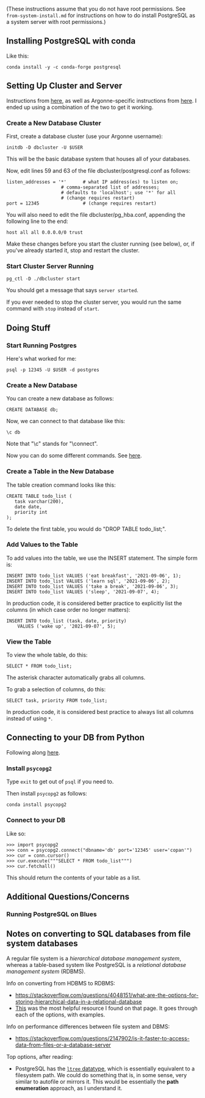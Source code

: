 (These instructions assume that you do not have root permissions.
See `from-system-install.md` for instructions on how to do install PostgreSQL as a system server with root permissions.)

## Installing PostgreSQL with conda

Like this:
```
conda install -y -c conda-forge postgresql
```

## Setting Up Cluster and Server

Instructions from [here](https://gist.github.com/gwangjinkim/f13bf596fefa7db7d31c22efd1627c7a),
as well as Argonne-specific instructions from [here](https://www.alcf.anl.gov/support-center/theta/postgresql-and-sqlite).
I ended up using a combination of the two to get it working.

### Create a New Database Cluster

First, create a database cluster (use your Argonne username):
```
initdb -D dbcluster -U $USER
```
This will be the basic database system that houses all of your databases.

Now, edit lines 59 and 63 of the file dbcluster/postgresql.conf as follows:
```
listen_addresses = '*'      # what IP address(es) to listen on;
                    # comma-separated list of addresses;
                    # defaults to 'localhost'; use '*' for all
                    # (change requires restart)
port = 12345                # (change requires restart)
```
You will also need to edit the file dbcluster/pg_hba.conf, appending the following line to the end:
```
host all all 0.0.0.0/0 trust
```
Make these changes before you start the cluster running (see below), or, if you've already started it, stop and restart the cluster.


### Start Cluster Server Running
```
pg_ctl -D ./dbcluster start
```
You should get a message that says `server started`.

If you ever needed to stop the cluster server, you would run the same command with `stop` instead of `start`.


## Doing Stuff

### Start Running Postgres

Here's what worked for me:
```
psql -p 12345 -U $USER -d postgres
```

### Create a New Database

You can create a new database as follows:
```
CREATE DATABASE db;
```
Now, we can connect to that database like this:
```
\c db
```
Note that "\c" stands for "\connect".

Now you can do some different commands. See
[here](https://www.postgresql.org/docs/8.0/tutorial-select.html).


### Create a Table in the New Database

The table creation command looks like this:
```
CREATE TABLE todo_list (
   task varchar(200),
   date date,
   priority int
);
```
To delete the first table, you would do "DROP TABLE todo_list;".

### Add Values to the Table

To add values into the table, we use the INSERT statement.
The simple form is:
```
INSERT INTO todo_list VALUES ('eat breakfast', '2021-09-06', 1);
INSERT INTO todo_list VALUES ('learn sql', '2021-09-06', 2);
INSERT INTO todo_list VALUES ('take a break', '2021-09-06', 3);
INSERT INTO todo_list VALUES ('sleep', '2021-09-07', 4);
```

In production code, it is considered better practice to explicitly list the columns (in which
case order no longer matters):
```
INSERT INTO todo_list (task, date, priority)
    VALUES ('wake up', '2021-09-07', 5);
```

### View the Table

To view the whole table, do this:
```
SELECT * FROM todo_list;
```
The asterisk character automatically grabs all columns.

To grab a selection of columns, do this:
```
SELECT task, priority FROM todo_list;
```
In production code, it is considered best practice to always list all columns instead of using `*`.

## Connecting to your DB from Python

Following along [here](https://www.postgresqltutorial.com/postgresql-python/).

### Install `psycopg2`

Type `exit` to get out of `psql` if you need to.

Then install `psycopg2` as follows:
```
conda install psycopg2
```

### Connect to your DB

Like so:
```
>>> import psycopg2
>>> conn = psycopg2.connect("dbname='db' port='12345' user='copan'")
>>> cur = conn.cursor()
>>> cur.execute("""SELECT * FROM todo_list""")
>>> cur.fetchall()
```
This should return the contents of your table as a list.

## Additional Questions/Concerns

### Running PostgreSQL on Blues

## Notes on converting to SQL databases from file system databases

A regular file system is a *hierarchical database management system*, whereas a
table-based system like PostgreSQL is a *relational database management system*
(RDBMS).

Info on converting from HDBMS to RDBMS:

 - https://stackoverflow.com/questions/4048151/what-are-the-options-for-storing-hierarchical-data-in-a-relational-database
 - [This](https://www.slideshare.net/billkarwin/models-for-hierarchical-data) was the most helpful resource I found on that page. It goes through each of the options, with examples.

Info on performance differences between file system and DBMS:

 - https://stackoverflow.com/questions/2147902/is-it-faster-to-access-data-from-files-or-a-database-server

Top options, after reading:

 - PostgreSQL has the [`ltree` datatype](https://www.postgresql.org/docs/current/ltree.html), which is essentially equivalent to a filesystem path. We could do something that is, in some sense, very similar to autofile or mirrors it. This would be essentially the **path enumeration** approach, as I understand it.

